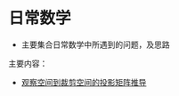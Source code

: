 # 日常数学
  * 主要集合日常数学中所遇到的问题，及思路

主要内容：

  * [观察空间到裁剪空间的投影矩阵推导](./model_2_clip_projection_matrix/README.md)
